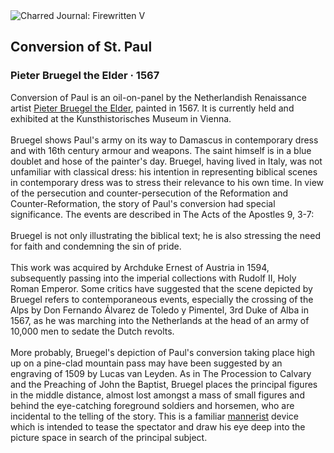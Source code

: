 <div class="artwork-of-the-day">
  <div class="container">
    <div class="img-wrapper">
      <img
        src="https://uploads4.wikiart.org/images/pieter-bruegel-the-elder/conversion-of-st-paul-1567.jpg!Large.jpg"
        alt="Charred Journal: Firewritten V" />
    </div>
    <div class="artwork-detail">
      <div class="artwork-origin"> 
        <h2 class="artwork-name">Conversion of St. Paul</h2>
        <h3 class="artist">
          Pieter Bruegel the Elder
                    ·  1567
        </h3>
      </div>
      <p class="description">
        <span class="artwork-description-text ng-binding" ng-bind-html="viewModel.ArtworkOfTheDay.Description | unsafe">Conversion of Paul is an oil-on-panel by the Netherlandish Renaissance artist <a target="_blank" href="/en/pieter-bruegel-the-elder">Pieter Bruegel the Elder</a>, painted in 1567. It is currently held and exhibited at the Kunsthistorisches Museum in Vienna.
<br>
<br>Bruegel shows Paul's army on its way to Damascus in contemporary dress and with 16th century armour and weapons. The saint himself is in a blue doublet and hose of the painter's day. Bruegel, having lived in Italy, was not unfamiliar with classical dress: his intention in representing biblical scenes in contemporary dress was to stress their relevance to his own time. In view of the persecution and counter-persecution of the Reformation and Counter-Reformation, the story of Paul's conversion had special significance. The events are described in The Acts of the Apostles 9, 3-7:
<br>
<br>Bruegel is not only illustrating the biblical text; he is also stressing the need for faith and condemning the sin of pride.
<br>
<br>This work was acquired by Archduke Ernest of Austria in 1594, subsequently passing into the imperial collections with Rudolf II, Holy Roman Emperor. Some critics have suggested that the scene depicted by Bruegel refers to contemporaneous events, especially the crossing of the Alps by Don Fernando Álvarez de Toledo y Pimentel, 3rd Duke of Alba in 1567, as he was marching into the Netherlands at the head of an army of 10,000 men to sedate the Dutch revolts.
<br>
<br>More probably, Bruegel's depiction of Paul's conversion taking place high up on a pine-clad mountain pass may have been suggested by an engraving of 1509 by Lucas van Leyden. As in The Procession to Calvary and the Preaching of John the Baptist, Bruegel places the principal figures in the middle distance, almost lost amongst a mass of small figures and behind the eye-catching foreground soldiers and horsemen, who are incidental to the telling of the story. This is a familiar <a target="_blank" href="/en/artists-by-art-movement/mannerism-late-renaissance">mannerist</a> device which is intended to tease the spectator and draw his eye deep into the picture space in search of the principal subject.</span>
                        <div class="text-shadow-container" ng-show="showShadow" style=""></div>
      </p>
    </div>
  </div>

</div>
